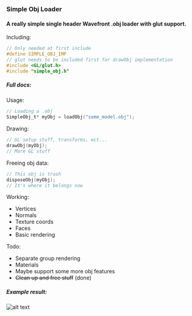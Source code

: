 ### Simple Obj Loader
####  A really simple single header Wavefront .obj loader with glut support.

Including:
```c
// Only needed at first include
#define SIMPLE_OBJ_IMP
// glut needs to be included first for drawObj implementation
#include <GL/glut.h>
#include "simple_obj.h"
```

##### Full docs:
Usage:

```c
// Loading a .obj
SimpleObj_t* myObj = loadObj("some_model.obj");
```

Drawing:
```c
// GL setup stuff, transforms, ect...
drawObj(myObj);
// More GL stuff
```

Freeing obj data:
```c
// This obj is trash
disposeObj(myObj);
// It's where it belongs now
```


Working:

- Vertices
- Normals
- Texture coords
- Faces
- Basic rendering

Todo:
- Separate group rendering
- Materials
- Maybe support some more obj features
- ~~Clean up and free stuff~~ (done)

##### Example result:

![alt text](https://i.imgur.com/ozT39Jh.png "Future gun")
